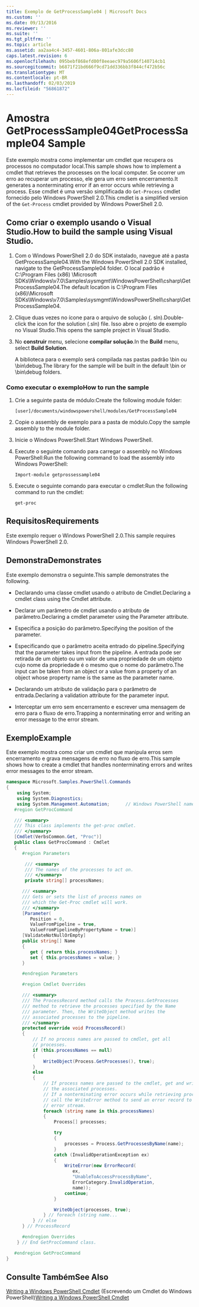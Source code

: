 ```yaml
---
title: Exemplo de GetProcessSample04 | Microsoft Docs
ms.custom: ''
ms.date: 09/13/2016
ms.reviewer: ''
ms.suite: ''
ms.tgt_pltfrm: ''
ms.topic: article
ms.assetid: aa2aa4c4-3457-4601-806a-801afe3dcc80
caps.latest.revision: 6
ms.openlocfilehash: 095bebf868efd00f8eeaec979a5606f140714cb1
ms.sourcegitcommit: b6871f21bd666f9cd71dd336bb3f844cf472b56c
ms.translationtype: MT
ms.contentlocale: pt-BR
ms.lasthandoff: 02/03/2019
ms.locfileid: "56861872"
---
```

# <a name="getprocesssample04-sample"></a><span data-ttu-id="9c64d-102">Amostra GetProcessSample04</span><span class="sxs-lookup"><span data-stu-id="9c64d-102">GetProcessSample04 Sample</span></span>

<span data-ttu-id="9c64d-103">Este exemplo mostra como implementar um cmdlet que recupera os processos no computador local.</span><span class="sxs-lookup"><span data-stu-id="9c64d-103">This sample shows how to implement a cmdlet that retrieves the processes on the local computer.</span></span> <span data-ttu-id="9c64d-104">Se ocorrer um erro ao recuperar um processo, ele gera um erro sem encerramento.</span><span class="sxs-lookup"><span data-stu-id="9c64d-104">It generates a nonterminating error if an error occurs while retrieving a process.</span></span> <span data-ttu-id="9c64d-105">Esse cmdlet é uma versão simplificada do `Get-Process` cmdlet fornecido pelo Windows PowerShell 2.0.</span><span class="sxs-lookup"><span data-stu-id="9c64d-105">This cmdlet is a simplified version of the `Get-Process` cmdlet provided by Windows PowerShell 2.0.</span></span>

## <a name="how-to-build-the-sample-using-visual-studio"></a><span data-ttu-id="9c64d-106">Como criar o exemplo usando o Visual Studio.</span><span class="sxs-lookup"><span data-stu-id="9c64d-106">How to build the sample using Visual Studio.</span></span>

1. <span data-ttu-id="9c64d-107">Com o Windows PowerShell 2.0 do SDK instalado, navegue até a pasta GetProcessSample04.</span><span class="sxs-lookup"><span data-stu-id="9c64d-107">With the Windows PowerShell 2.0 SDK installed, navigate to the GetProcessSample04 folder.</span></span> <span data-ttu-id="9c64d-108">O local padrão é C:\Program Files (x86) \Microsoft SDKs\Windows\v7.0\Samples\sysmgmt\WindowsPowerShell\csharp\GetProcessSample04.</span><span class="sxs-lookup"><span data-stu-id="9c64d-108">The default location is C:\Program Files (x86)\Microsoft SDKs\Windows\v7.0\Samples\sysmgmt\WindowsPowerShell\csharp\GetProcessSample04.</span></span>

2. <span data-ttu-id="9c64d-109">Clique duas vezes no ícone para o arquivo de solução (. sln).</span><span class="sxs-lookup"><span data-stu-id="9c64d-109">Double-click the icon for the solution (.sln) file.</span></span> <span data-ttu-id="9c64d-110">Isso abre o projeto de exemplo no Visual Studio.</span><span class="sxs-lookup"><span data-stu-id="9c64d-110">This opens the sample project in Visual Studio.</span></span>

3. <span data-ttu-id="9c64d-111">No **construir** menu, selecione **compilar solução**.</span><span class="sxs-lookup"><span data-stu-id="9c64d-111">In the **Build** menu, select **Build Solution**.</span></span>

    <span data-ttu-id="9c64d-112">A biblioteca para o exemplo será compilada nas pastas padrão \bin ou \bin\debug.</span><span class="sxs-lookup"><span data-stu-id="9c64d-112">The library for the sample will be built in the default \bin or \bin\debug folders.</span></span>

### <a name="how-to-run-the-sample"></a><span data-ttu-id="9c64d-113">Como executar o exemplo</span><span class="sxs-lookup"><span data-stu-id="9c64d-113">How to run the sample</span></span>

1. <span data-ttu-id="9c64d-114">Crie a seguinte pasta de módulo:</span><span class="sxs-lookup"><span data-stu-id="9c64d-114">Create the following module folder:</span></span>

    `[user]/documents/windowspowershell/modules/GetProcessSample04`

2. <span data-ttu-id="9c64d-115">Copie o assembly de exemplo para a pasta de módulo.</span><span class="sxs-lookup"><span data-stu-id="9c64d-115">Copy the sample assembly to the module folder.</span></span>

3. <span data-ttu-id="9c64d-116">Inicie o Windows PowerShell.</span><span class="sxs-lookup"><span data-stu-id="9c64d-116">Start Windows PowerShell.</span></span>

4. <span data-ttu-id="9c64d-117">Execute o seguinte comando para carregar o assembly no Windows PowerShell:</span><span class="sxs-lookup"><span data-stu-id="9c64d-117">Run the following command to load the assembly into Windows PowerShell:</span></span>

    `Import-module getprossessample04`

5. <span data-ttu-id="9c64d-118">Execute o seguinte comando para executar o cmdlet:</span><span class="sxs-lookup"><span data-stu-id="9c64d-118">Run the following command to run the cmdlet:</span></span>

    `get-proc`

## <a name="requirements"></a><span data-ttu-id="9c64d-119">Requisitos</span><span class="sxs-lookup"><span data-stu-id="9c64d-119">Requirements</span></span>

<span data-ttu-id="9c64d-120">Este exemplo requer o Windows PowerShell 2.0.</span><span class="sxs-lookup"><span data-stu-id="9c64d-120">This sample requires Windows PowerShell 2.0.</span></span>

## <a name="demonstrates"></a><span data-ttu-id="9c64d-121">Demonstra</span><span class="sxs-lookup"><span data-stu-id="9c64d-121">Demonstrates</span></span>

<span data-ttu-id="9c64d-122">Este exemplo demonstra o seguinte.</span><span class="sxs-lookup"><span data-stu-id="9c64d-122">This sample demonstrates the following.</span></span>

- <span data-ttu-id="9c64d-123">Declarando uma classe cmdlet usando o atributo de Cmdlet.</span><span class="sxs-lookup"><span data-stu-id="9c64d-123">Declaring a cmdlet class using the Cmdlet attribute.</span></span>

- <span data-ttu-id="9c64d-124">Declarar um parâmetro de cmdlet usando o atributo de parâmetro.</span><span class="sxs-lookup"><span data-stu-id="9c64d-124">Declaring a cmdlet parameter using the Parameter attribute.</span></span>

- <span data-ttu-id="9c64d-125">Especifica a posição do parâmetro.</span><span class="sxs-lookup"><span data-stu-id="9c64d-125">Specifying the position of the parameter.</span></span>

- <span data-ttu-id="9c64d-126">Especificando que o parâmetro aceita entrado do pipeline.</span><span class="sxs-lookup"><span data-stu-id="9c64d-126">Specifying that the parameter takes input from the pipeline.</span></span> <span data-ttu-id="9c64d-127">A entrada pode ser retirada de um objeto ou um valor de uma propriedade de um objeto cujo nome da propriedade é o mesmo que o nome do parâmetro.</span><span class="sxs-lookup"><span data-stu-id="9c64d-127">The input can be taken from an object or a value from a property of an object whose property name is the same as the parameter name.</span></span>

- <span data-ttu-id="9c64d-128">Declarando um atributo de validação para o parâmetro de entrada.</span><span class="sxs-lookup"><span data-stu-id="9c64d-128">Declaring a validation attribute for the parameter input.</span></span>

- <span data-ttu-id="9c64d-129">Interceptar um erro sem encerramento e escrever uma mensagem de erro para o fluxo de erro.</span><span class="sxs-lookup"><span data-stu-id="9c64d-129">Trapping a nonterminating error and writing an error message to the error stream.</span></span>

## <a name="example"></a><span data-ttu-id="9c64d-130">Exemplo</span><span class="sxs-lookup"><span data-stu-id="9c64d-130">Example</span></span>

<span data-ttu-id="9c64d-131">Este exemplo mostra como criar um cmdlet que manipula erros sem encerramento e grava mensagens de erro no fluxo de erro.</span><span class="sxs-lookup"><span data-stu-id="9c64d-131">This sample shows how to create a cmdlet that handles nonterminating errors and writes error messages to the error stream.</span></span>

```csharp
namespace Microsoft.Samples.PowerShell.Commands
{
    using System;
    using System.Diagnostics;
    using System.Management.Automation;      // Windows PowerShell namespace.
   #region GetProcCommand

   /// <summary>
   /// This class implements the get-proc cmdlet.
   /// </summary>
   [Cmdlet(VerbsCommon.Get, "Proc")]
   public class GetProcCommand : Cmdlet
   {
      #region Parameters

       /// <summary>
       /// The names of the processes to act on.
       /// </summary>
       private string[] processNames;

      /// <summary>
      /// Gets or sets the list of process names on
      /// which the Get-Proc cmdlet will work.
      /// </summary>
      [Parameter(
         Position = 0,
         ValueFromPipeline = true,
         ValueFromPipelineByPropertyName = true)]
      [ValidateNotNullOrEmpty]
      public string[] Name
      {
         get { return this.processNames; }
         set { this.processNames = value; }
      }

      #endregion Parameters

      #region Cmdlet Overrides

      /// <summary>
      /// The ProcessRecord method calls the Process.GetProcesses
      /// method to retrieve the processes specified by the Name
      /// parameter. Then, the WriteObject method writes the
      /// associated processes to the pipeline.
      /// </summary>
      protected override void ProcessRecord()
      {
          // If no process names are passed to cmdlet, get all
          // processes.
          if (this.processNames == null)
          {
              WriteObject(Process.GetProcesses(), true);
          }
          else
          {
              // If process names are passed to the cmdlet, get and write
              // the associated processes.
              // If a nonterminating error occurs while retrieving processes,
              // call the WriteError method to send an error record to the
              // error stream.
              foreach (string name in this.processNames)
              {
                  Process[] processes;

                  try
                  {
                      processes = Process.GetProcessesByName(name);
                  }
                  catch (InvalidOperationException ex)
                  {
                      WriteError(new ErrorRecord(
                         ex,
                         "UnableToAccessProcessByName",
                         ErrorCategory.InvalidOperation,
                         name));
                      continue;
                  }

                  WriteObject(processes, true);
              } // foreach (string name...
          } // else
      } // ProcessRecord

      #endregion Overrides
    } // End GetProcCommand class.

   #endregion GetProcCommand
}
```

## <a name="see-also"></a><span data-ttu-id="9c64d-132">Consulte Também</span><span class="sxs-lookup"><span data-stu-id="9c64d-132">See Also</span></span>

<span data-ttu-id="9c64d-133">[Writing a Windows PowerShell Cmdlet](./writing-a-windows-powershell-cmdlet.md) (Escrevendo um Cmdlet do Windows PowerShell)</span><span class="sxs-lookup"><span data-stu-id="9c64d-133">[Writing a Windows PowerShell Cmdlet](./writing-a-windows-powershell-cmdlet.md)</span></span>
